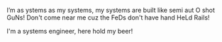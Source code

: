 I’m as ystems as my systems, my systems are built like semi aut O shot GuNs!
Don't come near me cuz the FeDs don't have hand HeLd Rails!

I'm a systems engineer, here hold my beer!
